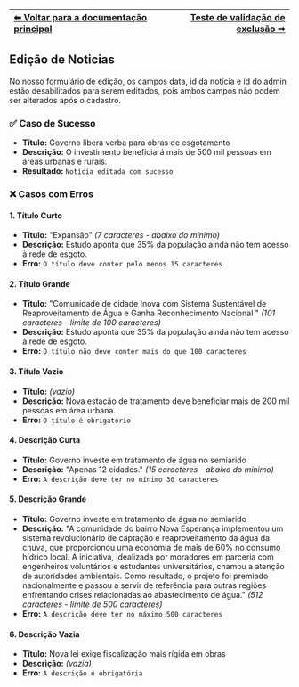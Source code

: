 | [⬅ Voltar para a documentação principal](https://github.com/MathGueff/saneasp-documentation/tree/tecnicas-de-programacao-II) | [Teste de validação de exclusão ➡](https://github.com/MathGueff/saneasp-documentation/tree/tecnicas-de-programacao-II/testes-validacao/exclusao/README.md) |
|:--|--:|

## Edição de Noticias

No nosso formulário de edição, os campos data, id da notícia e id do admin estão desabilitados para serem editados, pois ambos campos não podem ser alterados após o cadastro.

### ✅ Caso de Sucesso
- **Título:** Governo libera verba para obras de esgotamento  
- **Descrição:** O investimento beneficiará mais de 500 mil pessoas em áreas urbanas e rurais.  
- **Resultado:** `Notícia editada com sucesso`  

### ❌ Casos com Erros

#### 1. Título Curto
- **Título:** "Expansão" *(7 caracteres - abaixo do mínimo)*  
- **Descrição:** Estudo aponta que 35% da população ainda não tem acesso à rede de esgoto.  
- **Erro:** `O título deve conter pelo menos 15 caracteres`
  
#### 2. Título Grande
- **Título:** "Comunidade de cidade Inova com Sistema Sustentável de Reaproveitamento de Água e Ganha Reconhecimento Nacional " *(101 caracteres - limite de 100 caracteres)* 
- **Descrição:** Estudo aponta que 35% da população ainda não tem acesso à rede de esgoto.  
- **Erro:** `O título não deve conter mais do que 100 caracteres`  

#### 3. Título Vazio
- **Título:** *(vazio)*  
- **Descrição:** Nova estação de tratamento deve beneficiar mais de 200 mil pessoas em área urbana.  
- **Erro:** `O título é obrigatório`  

#### 4. Descrição Curta
- **Título:** Governo investe em tratamento de água no semiárido  
- **Descrição:** "Apenas 12 cidades." *(15 caracteres - abaixo do mínimo)* 
- **Erro:** `A descrição deve ter no mínimo 30 caracteres`

#### 5. Descrição Grande
- **Título:** Governo investe em tratamento de água no semiárido  
- **Descrição:** "A comunidade do bairro Nova Esperança implementou um sistema revolucionário de captação e reaproveitamento da água da chuva, que proporcionou uma economia de mais de 60% no consumo hídrico local. A iniciativa, idealizada por moradores em parceria com engenheiros voluntários e estudantes universitários, chamou a atenção de autoridades ambientais. Como resultado, o projeto foi premiado nacionalmente e passou a servir de referência para outras regiões enfrentando crises relacionadas ao abastecimento de água." *(512 caracteres - limite de 500 caracteres)* 
- **Erro:** `A descrição deve ter no máximo 500 caracteres`  

#### 6. Descrição Vazia
- **Título:** Nova lei exige fiscalização mais rígida em obras  
- **Descrição:** *(vazia)*  
- **Erro:** `A descrição é obrigatória` 
